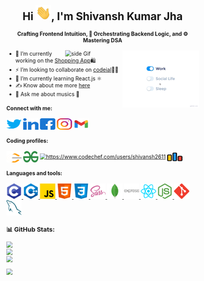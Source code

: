 <h1 align="center">Hi <img src="./img/Hi.gif" width="40px">, I'm Shivansh Kumar Jha</h1>

<h4 align="center">Crafting Frontend Intuition, 🧠 Orchestrating Backend Logic, and ⚙️ Mastering DSA</h4>

<img src="./img/life_balance.gif" alt="side Image" align="right" width="200" height="auto" />
<a href="https://theshivanshfolio.netlify.app/"> <img src="https://media3.giphy.com/media/ZEB6yFbLnhyQf7g3hn/giphy.gif" alt="side Gif" align="right" width="150" height="auto"/> </a>
  
  - 🔭 I’m currently working on the [Shopping App](https://github.com/ShivanshKumarJha/Shopping-App)🛍
  - ⚡ I’m looking to collaborate on [codeial](https://github.com/ShivanshKumarJha/codeial)👩‍💻
  - 🌱 I’m currently learning React.js ⚛️
  - ✍️ Know about me more [here](https://theshivanshfolio.netlify.app/)
  - 💬 Ask me about musics 🎵

#### Connect with me:

<a href="https://twitter.com/shivansh2003_26" target="blank"><img align="center" src="./img/Social/twitter.svg" alt="shivansh2003_26" height="30" width="40" /></a>
<a href="https://www.linkedin.com/in/shivansh-kumar-jha-4b3141234/" target="blank"><img align="center" src="./img/Social/linked-in-alt.svg" alt="https://www.linkedin.com/in/shivansh-kumar-jha-4b3141234/" height="30" width="40" /></a>
<a href="https://www.facebook.com/people/shivansh-kumar-jha/pfbid04g8hfhxzkvarq1bizqzvk7lkcmfkydqfzw8artojaaeucvjnk4zcce13lrnus8msl/?mibextid=zbwkwl" target="blank"><img align="center" src="./img/Social/facebook.svg" alt="https://www.facebook.com/people/shivansh-kumar-jha/pfbid04g8hfhxzkvarq1bizqzvk7lkcmfkydqfzw8artojaaeucvjnk4zcce13lrnus8msl/?mibextid=zbwkwl" height="30" width="40" /></a>
<a href="https://www.instagram.com/shivanshkumar.jha/" target="blank"><img align="center" src="./img/Social/instagram.svg" alt="https://www.instagram.com/shivanshkumar.jha/" height="30" width="40" /></a>
<a href="www.kumarjhashivansh@gmail.com" target="blank"><img align="center" src="./img/Social/google.svg" alt="www.kumarjhashivansh@gmail.com" height="30" width="40" /></a>

#### Coding profiles:

<a href="https://www.leetcode.com/kumarjhashivansh" target="blank"><img align="center" src="./img/Social/leet-code.svg" alt="https://www.leetcode.com/kumarjhashivansh" height="30" width="40" /></a>
<a href="https://auth.geeksforgeeks.org/user/shiv26_2003" target="blank"><img align="center" src="./img/Social/geeks-for-geeks.svg" alt="https://auth.geeksforgeeks.org/user/shiv26_2003" height="30" width="40" /></a>
<a href="https://www.codechef.com/users/shivansh2611" target="blank"><img align="center" src="https://avatars.githubusercontent.com/u/11960354?v=4" alt="https://www.codechef.com/users/shivansh2611" height="30" width="40"/></a>
<a href="https://codeforces.com/profile/shivansh2611" target="blank"><img align="center" src="./img/Social/codeforces.svg" alt="https://codeforces.com/profile/shivansh2611" height="30" width="40" /></a>

#### Languages and tools:

<p align="left">  
<a href="https://www.cprogramming.com/" target="_blank" rel="noreferrer"> <img src="./img/ProgrammingLanguages/c.svg" alt="c" width="40" height="40"/> </a> 
<a href="https://www.w3schools.com/cpp/" target="_blank" rel="noreferrer"> <img src="./img/ProgrammingLanguages/cpp.svg" alt="cplusplus" width="40" height="40"/> </a>
<a href="https://developer.mozilla.org/en-US/docs/Web/JavaScript" target="_blank" rel="noreferrer"> <img src="./img/ProgrammingLanguages/javascript.svg" alt="javascript" width="40" height="40"/> </a>  
<a href="https://www.w3.org/html/" target="_blank" rel="noreferrer"> <img src="./img/FrontendDevelopment/html.svg" alt="html5" width="40" height="40"/> </a>   </a> 
<a href="https://www.w3schools.com/css/" target="_blank" rel="noreferrer"> <img src="./img/FrontendDevelopment/css.svg" alt="css3" width="40" height="40"/> </a> 
<a href="https://sass-lang.com" target="_blank" rel="noreferrer"> <img src="./img/FrontendDevelopment/sass.svg" alt="sass" width="40" height="40"/> </a>
<a href="https://www.mongodb.com/" target="_blank" rel="noreferrer"> <img src="./img/Database/mongodb.svg" alt="mongodb" width="40" height="40"/> </a>
<a href="https://expressjs.com" target="_blank" rel="noreferrer"> <img src="https://raw.githubusercontent.com/devicons/devicon/master/icons/express/express-original-wordmark.svg" alt="express" width="40" height="40"/> </a> 
<a href="https://reactjs.org/" target="_blank" rel="noreferrer"> <img src="./img/FrontendDevelopment/reactjs.svg" alt="react" width="40" height="40"/> </a>
<a href="https://nodejs.org" target="_blank" rel="noreferrer"> <img src="./img/BackendDevelopment/nodejs.svg" alt="nodejs" width="40" height="40"/> </a>
<a href="https://git-scm.com/" target="_blank" rel="noreferrer"> <img src="./img/Other/git.svg" alt="git" width="40" height="40"/> </a>  
<a href="https://www.mysql.com/" target="_blank" rel="noreferrer"> <img src="./img/Database/mysql.svg" alt="mysql" width="40" height="40"/> </a>
</p>

### 📊 GitHub Stats:

![](https://github-readme-stats.vercel.app/api?username=ShivanshKumarJha&theme=radical&hide_border=false&include_all_commits=true&count_private=false)<br/>
![](https://github-readme-streak-stats.herokuapp.com/?user=ShivanshKumarJha&theme=radical&hide_border=false)<br/>
![](https://github-readme-stats.vercel.app/api/top-langs/?username=ShivanshKumarJha&theme=radical&hide_border=false&include_all_commits=true&count_private=false&layout=compact)

[![](https://visitcount.itsvg.in/api?id=ShivanshKumarJha&icon=0&color=6)](https://visitcount.itsvg.in)
